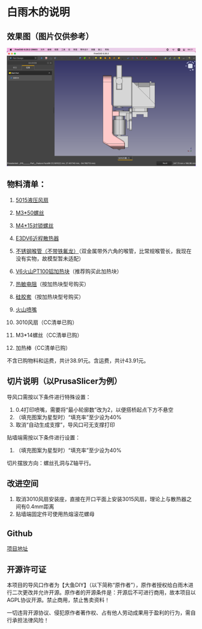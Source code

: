 # 白雨木的说明

## 效果图（图片仅供参考）
![截屏](文档/ReadmeImage/截屏2023-04-11%2006.21.48.png)

## 物料清单：
1. [5015液压风扇](https://item.taobao.com/item.htm?spm=a1z09.2.0.0.4e562e8dwG9V3d&id=654878833029&_u=b3u8db4m4d76)
2. [M3*50螺丝](https://detail.tmall.com/item.htm?_u=b3u8db4mfd2b&id=636577427255&spm=a1z09.2.0.0.4e562e8dwG9V3d)
3. [M4*15对锁螺丝](https://detail.tmall.com/item.htm?abbucket=17&id=542579355142&rn=b1f8dcb49373614946ef8d340aa26ef4&skuId=4600478305836&spm=a1z10.3-b.w4011-14789405706.78.235c37badoaNdj)
4. [E3DV6近程散热器](https://item.taobao.com/item.htm?spm=a1z10.3-c-s.w4002-17331600343.22.254e3e69IKgMQ4&id=559984859809)
5. [不锈钢喉管（不带铁氟龙）](https://item.taobao.com/item.htm?spm=a1z2k.11010449.931864.2.235f509dbea3QO&scm=1007.13982.82927.0&id=559690409325&last_time=1681276617)（双金属带外六角的喉管，比常规喉管长，我现在没有实物，故模型暂未适配）
6. [V6火山PT100铝加热块](https://item.taobao.com/item.htm?spm=a1z10.3-c-s.w4002-17331600343.29.c8e43e69NdG7as&id=680651648360)（推荐购买此加热块）
7. [热敏电阻](https://item.taobao.com/item.htm?spm=a1z10.3-c-s.w4002-17331600343.50.40003e6958S0JV&id=575202356478)（按加热块型号购买）
8. [硅胶套](https://item.taobao.com/item.htm?spm=a1z10.3-c-s.w4002-17331600343.19.c8e43e69uqzWFz&id=633630275262)（按加热块型号购买）
9. [火山喷嘴](https://item.taobao.com/item.htm?spm=a1z10.3-c-s.w4002-17331600343.38.436d3e69l3Q1HW&id=691269644652)

10. 3010风扇（CC清单已购）
11. M3*14螺丝（CC清单已购）
12. 加热棒（CC清单已购）

不含已购物料和运费，共计38.91元。含运费，共计43.91元。

## 切片说明（以PrusaSlicer为例）
导风口需按以下条件进行特殊设置：
1. 0.4打印喷嘴，需要将“最小轮廓数”改为2，以便搭桥起点下方不悬空
2. （填充图案为星型时）“填充率”至少设为40%
3. 取消“自动生成支撑”，导风口可无支撑打印

贴墙端需按以下条件进行设置：
1. （填充图案为星型时）“填充率”至少设为40%

切片摆放方向：螺丝孔洞与Z轴平行。

## 改进空间
1. 取消3010风扇安装座，直接在开口平面上安装3015风扇，理论上与散热器之间有0.4mm距离
2. 贴墙端固定件可使用热熔滚花螺母

## Github
[项目地址](https://github.com/Byvm815/DayuCC-V6Volcano-5015)

## 开源许可证
本项目的导风口作者为【大鱼DIY】（以下简称“原作者”），原作者授权给白雨木进行二次更改并允许开源。原作者的开源条件是：开源后不可进行商用，故本项目以AGPL协议开源。禁止商用，禁止售卖资料！

一切违背开源协议、侵犯原作者著作权、占有他人劳动成果用于盈利的行为，需自行承担法律风险！